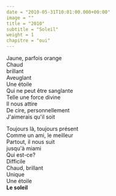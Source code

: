 ```yaml
---
date = "2010-05-31T10:01:00.000+00:00"
image = ""
title = "2010"
subtitle = "Soleil"
weight = 1
chapitre = "oui"
---
```

Jaune, parfois orange  
Chaud  
brillant  
Aveuglant  
Une étoile  
Qui ne peut être sanglante  
Telle une force divine  
Il nous attire  
De cire, personnellement  
J'aimerais qu'il soit  


Toujours là, toujours présent  
Comme un ami, le meilleur  
Partout, il nous suit  
jusqu'à miami  
Qui est-ce?  
Difficile  
Chaud, brillant  
Unique  
Une étoile  
**Le soleil**
